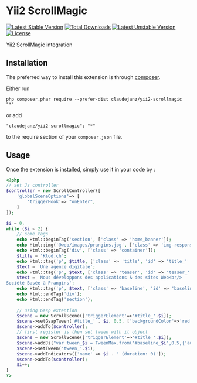 Yii2 ScrollMagic
================
[![Latest Stable Version](https://poser.pugx.org/claudejanz/yii2-scrollmagic/v/stable.svg)](https://packagist.org/packages/claudejanz/yii2-scrollmagic) [![Total Downloads](https://poser.pugx.org/claudejanz/yii2-scrollmagic/downloads.svg)](https://packagist.org/packages/claudejanz/yii2-scrollmagic) [![Latest Unstable Version](https://poser.pugx.org/claudejanz/yii2-scrollmagic/v/unstable.svg)](https://packagist.org/packages/claudejanz/yii2-scrollmagic) [![License](https://poser.pugx.org/claudejanz/yii2-scrollmagic/license.svg)](https://packagist.org/packages/claudejanz/yii2-scrollmagic)


Yii2 ScrollMagic integration

Installation
------------

The preferred way to install this extension is through [composer](http://getcomposer.org/download/).

Either run

```
php composer.phar require --prefer-dist claudejanz/yii2-scrollmagic "*"
```

or add

```
"claudejanz/yii2-scrollmagic": "*"
```

to the require section of your `composer.json` file.


Usage
-----

Once the extension is installed, simply use it in your code by  :

```php
<?php
// set Js controller
$controller = new ScrollController([
    'globalSceneOptions'=> [
        'triggerHook'=> "onEnter",
    ]
]);

$i = 0;
while ($i < 2) {
    // some tags
    echo Html::beginTag('section', ['class' => 'home_banner']);
    echo Html::img('@web/images/prangins.jpg', ['class' => 'img-responsive']);
    echo Html::beginTag('div', ['class' => 'container']);
    $title = 'Klod.ch';
    echo Html::tag('p', $title, ['class' => 'title', 'id' => 'title_' . $i]);
    $text = 'Une agence digitale';
    echo Html::tag('p', $text, ['class' => 'teaser', 'id' => 'teaser_' . $i]);
    $text = 'Nous développons des applications & des sites Web<br/>
Société Basée à Prangins';
    echo Html::tag('p', $text, ['class' => 'baseline', 'id' => 'baseline_' . $i]);
    echo Html::endTag('div');
    echo Html::endTag('section');
    
    // using Gasp extention
    $scene = new ScrollScene(['triggerElement'=>'#title_'.$i]);
    $scene->setGsapTween('#title_' . $i, 0.5, ['backgroundColor'=>'red']);
    $scene->addTo($controller);
    // first register js then set tween with it object
    $scene = new ScrollScene(['triggerElement'=>'#title_'.$i]);
    $scene->addJs("var tween_$i = TweenMax.from('#baseline_$i',0.5,{'autoAlpha':0,x:120});");
    $scene->setTween('tween_'.$i);
    $scene->addIndicators(['name' => $i . ' (duration: 0)']);
    $scene->addTo($controller);
    $i++;
}
?>
```